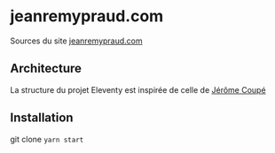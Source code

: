 # jeanremypraud.com

Sources du site [jeanremypraud.com](https://www.jeanremypraud.com)

## Architecture

La structure du projet Eleventy est inspirée de celle de [Jérôme Coupé](https://github.com/jeromecoupe/sample-11ty-blog)

## Installation

git clone
`yarn start`
